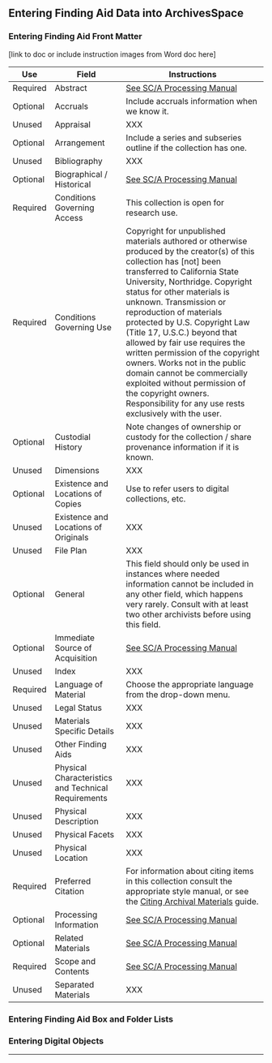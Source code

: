 ## Entering Finding Aid Data into ArchivesSpace

### Entering Finding Aid Front Matter

[link to doc or include instruction images from Word doc here]

| Use | Field | Instructions |
| ----------- | ----------- | ----------- |
| Required | Abstract | [See SC/A Processing Manual](https://illuminatedpast.github.io/csun-sca-processing/02-processing/02-06-description/02-06-description.html) | 
| Optional | Accruals | Include accruals information when we know it. | 
| Unused | Appraisal | XXX | 
| Optional | Arrangement | Include a series and subseries outline if the collection has one. | 
| Unused | Bibliography | XXX | 
| Optional | Biographical / Historical | [See SC/A Processing Manual](https://illuminatedpast.github.io/csun-sca-processing/02-processing/02-06-description/02-06-description.html)  | 
| Required | Conditions Governing Access | This collection is open for research use. | 
| Required | Conditions Governing Use | Copyright for unpublished materials authored or otherwise produced by the creator(s) of this collection has [not] been transferred to California State University, Northridge. Copyright status for other materials is unknown. Transmission or reproduction of materials protected by U.S. Copyright Law (Title 17, U.S.C.) beyond that allowed by fair use requires the written permission of the copyright owners. Works not in the public domain cannot be commercially exploited without permission of the copyright owners. Responsibility for any use rests exclusively with the user. | 
| Optional | Custodial History | Note changes of ownership or custody for the collection / share provenance information if it is known. | 
| Unused | Dimensions | XXX | 
| Optional | Existence and Locations of Copies | Use to refer users to digital collections, etc. 
| Unused | Existence and Locations of Originals | XXX | 
| Unused | File Plan | XXX | 
| Optional | General | This field should only be used in instances where needed information cannot be included in any other field, which happens very rarely. Consult with at least two other archivists before using this field.  | 
| Optional | Immediate Source of Acquisition | [See SC/A Processing Manual](https://illuminatedpast.github.io/csun-sca-processing/02-processing/02-06-description/02-06-description.html)  | 
| Unused | Index | XXX | 
| Required | Language of Material	| Choose the appropriate language from the drop-down menu. |
| Unused | Legal Status | XXX | 
| Unused  | Materials Specific Details | XXX | 
| Unused | Other Finding Aids | XXX | 
| Unused | Physical Characteristics and Technical Requirements | XXX | 
| Unused | Physical Description | XXX | 
| Unused | Physical Facets | XXX | 
| Unused | Physical Location | XXX | 
| Required | Preferred Citation | For information about citing items in this collection consult the appropriate style manual, or see the [Citing Archival Materials](http://libguides.csun.edu/citing-archives/index) guide. | 
| Optional | Processing Information | [See SC/A Processing Manual](https://illuminatedpast.github.io/csun-sca-processing/02-processing/02-06-description/02-06-description.html)  | 
| Optional | Related Materials | [See SC/A Processing Manual](https://illuminatedpast.github.io/csun-sca-processing/02-processing/02-06-description/02-06-description.html)  | 
| Required | Scope and Contents | [See SC/A Processing Manual](https://illuminatedpast.github.io/csun-sca-processing/02-processing/02-06-description/02-06-description.html)  | 
| Unused | Separated Materials | XXX | 

### Entering Finding Aid Box and Folder Lists

### Entering Digital Objects

***
